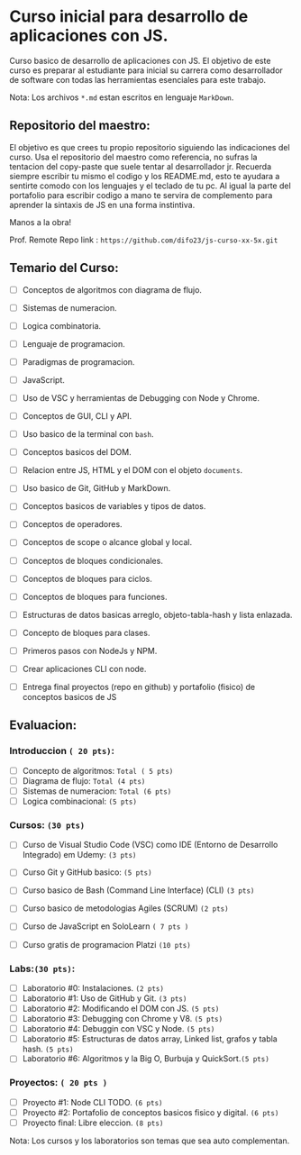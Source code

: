 # Curso inicial para desarrollo de aplicaciones con JS.

Curso basico de desarrollo de aplicaciones con JS. El objetivo de este curso es preparar al estudiante para inicial su carrera como desarrollador de software con todas las herramientas esenciales para este trabajo. 

Nota: Los archivos `*.md`  estan escritos en lenguaje `MarkDown`.


## Repositorio del maestro:
El objetivo es que crees tu propio repositorio siguiendo las indicaciones del curso. Usa el repositorio del maestro como referencia, no sufras la tentacion del copy-paste que suele tentar al desarrollador jr. Recuerda siempre escribir tu mismo el codigo y los README.md, esto te ayudara a sentirte comodo con los lenguajes y el teclado de tu pc. Al igual la parte del portafolio para escribir codigo a mano te servira de complemento para aprender la sintaxis de JS en una forma instintiva. 

Manos a la obra! 

Prof. Remote Repo link : `https://github.com/difo23/js-curso-xx-5x.git`


## Temario del Curso:

* [ ] Conceptos de algoritmos con diagrama de flujo.
* [ ] Sistemas de numeracion.
* [ ] Logica combinatoria.
* [ ] Lenguaje de programacion.
* [ ] Paradigmas de programacion.
* [ ] JavaScript.
* [ ] Uso de VSC y herramientas de Debugging con Node y Chrome.
* [ ] Conceptos de GUI, CLI y API.
* [ ] Uso basico de la terminal con `bash`.
* [ ] Conceptos basicos del DOM. 
* [ ] Relacion entre JS, HTML y el DOM con el objeto `documents`.
* [ ] Uso basico de Git, GitHub y MarkDown.
* [ ] Conceptos basicos de variables y tipos de datos.
* [ ] Conceptos de operadores.
* [ ] Conceptos de scope o alcance global y local.
* [ ] Conceptos de bloques condicionales.
* [ ] Conceptos de bloques para ciclos.
* [ ] Conceptos de bloques para funciones.
* [ ] Estructuras de datos basicas arreglo, objeto-tabla-hash y lista enlazada.
* [ ] Concepto de bloques para clases.
* [ ] Primeros pasos con NodeJs y NPM.
* [ ] Crear aplicaciones CLI con node.
* [ ] Entrega final proyectos (repo en github) y portafolio (fisico) de conceptos basicos de JS


## Evaluacion:

### Introduccion `( 20 pts)`:

* [ ] Concepto de algoritmos: `Total ( 5 pts)`
* [ ] Diagrama de flujo: `Total (4 pts)`
* [ ] Sistemas de numeracion: `Total (6 pts)`
* [ ] Logica combinacional: `(5 pts)`
  
### Cursos: `(30 pts)`

* [ ] Curso de Visual Studio Code (VSC) como IDE (Entorno de Desarrollo Integrado) em Udemy: `(3 pts)`  
* [ ] Curso Git y GitHub basico: `(5 pts)`
* [ ] Curso basico de Bash  (Command Line Interface) (CLI) `(3 pts)`
* [ ] Curso basico de metodologias Agiles (SCRUM) `(2 pts)`
* [ ] Curso de JavaScript en SoloLearn `( 7 pts )`
* [ ] Curso gratis de programacion Platzi `(10 pts)`


### Labs:`(30 pts)`:

* [ ] Laboratorio #0: Instalaciones. `(2 pts)`
* [ ] Laboratorio #1: Uso de GitHub y Git. `(3 pts)`
* [ ] Laboratorio #2: Modificando el DOM con JS. `(5 pts)`
* [ ] Laboratorio #3: Debugging con Chrome y V8. `(5 pts)`
* [ ] Laboratorio #4: Debuggin con VSC y Node. `(5 pts)`
* [ ] Laboratorio #5: Estructuras de datos array, Linked list, grafos y tabla hash. `(5 pts)`
* [ ] Laboratorio #6: Algoritmos y la Big O, Burbuja y QuickSort.`(5 pts)`

### Proyectos: `( 20 pts )`

* [ ] Proyecto #1: Node CLI TODO. `(6 pts)`
* [ ] Proyecto #2: Portafolio de conceptos basicos fisico y digital. `(6 pts)`
* [ ] Proyecto final: Libre eleccion. `(8 pts)`

Nota: Los cursos y los laboratorios son temas que sea auto complementan. 



